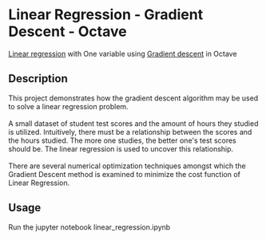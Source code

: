 # Linear Regression - Gradient Descent - Octave
[Linear regression](http://en.wikipedia.org/wiki/Linear_regression) with One variable using [Gradient descent](http://en.wikipedia.org/wiki/Gradient_descent) in Octave

## Description
This project demonstrates how the gradient descent algorithm may be used to solve a linear regression problem.
<br/>
<br/>
A small dataset of student test scores and the amount of hours they studied is utilized. Intuitively, there must be a relationship between the scores and the hours studied. The more one studies, the better one's test scores should be. The linear regression is used to uncover this relationship.
<br/>
<br/>
There are several numerical optimization techniques amongst which the Gradient Descent method is examined to minimize the cost function of Linear Regression.

## Usage
Run the jupyter notebook linear_regression.ipynb
